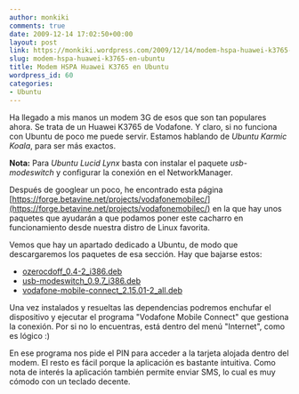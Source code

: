```yaml
---
author: monkiki
comments: true
date: 2009-12-14 17:02:50+00:00
layout: post
link: https://monkiki.wordpress.com/2009/12/14/modem-hspa-huawei-k3765-en-ubuntu/
slug: modem-hspa-huawei-k3765-en-ubuntu
title: Modem HSPA Huawei K3765 en Ubuntu
wordpress_id: 60
categories:
- Ubuntu
---
```


Ha llegado a mis manos un modem 3G de esos que son tan populares ahora. Se trata de un Huawei K3765 de Vodafone. Y claro, si no funciona con Ubuntu de poco me puede servir. Estamos hablando de _Ubuntu Karmic Koala_, para ser más exactos.

**Nota:** Para *Ubuntu Lucid Lynx* basta con instalar el paquete *usb-modeswitch* y configurar la conexión en el NetworkManager.

Después de googlear un poco, he encontrado esta página [https://forge.betavine.net/projects/vodafonemobilec/](https://forge.betavine.net/projects/vodafonemobilec/) en la que hay unos paquetes que ayudarán a que podamos poner este cacharro en funcionamiento desde nuestra distro de Linux favorita.

Vemos que hay un apartado dedicado a Ubuntu, de modo que descargaremos los paquetes de esa sección. Hay que bajarse estos:

  * [ozerocdoff_0.4-2_i386.deb](https://forge.betavine.net/frs/download.php/538/ozerocdoff_0.4-2_i386.deb)
  * [usb-modeswitch_0.9.7_i386.deb](https://forge.betavine.net/frs/download.php/490/usb-modeswitch_0.9.7_i386.deb)
  * [vodafone-mobile-connect_2.15.01-2_all.deb](https://forge.betavine.net/frs/download.php/583/vodafone-mobile-connect_2.15.01-2_all.deb)

Una vez instalados y resueltas las dependencias podremos enchufar el dispositivo y ejecutar el programa "Vodafone Mobile Connect" que gestiona la conexión. Por si no lo encuentras, está dentro del menú "Internet", como es lógico :)

En ese programa nos pide el PIN para acceder a la tarjeta alojada dentro del modem. El resto es fácil porque la aplicación es bastante intuitiva. Como nota de interés la aplicación también permite enviar SMS, lo cual es muy cómodo con un teclado decente.
